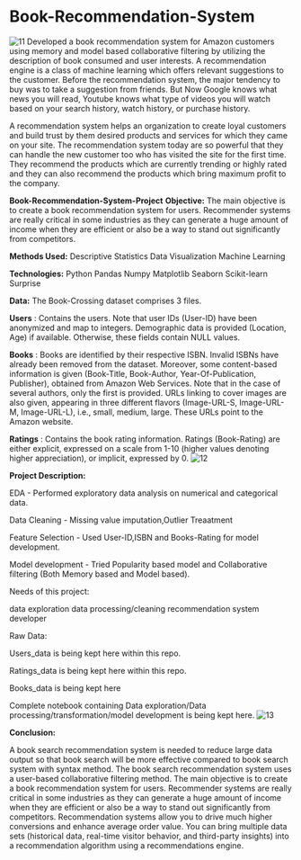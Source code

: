 # Book-Recommendation-System
![11](https://github.com/Agniv-Paul/Book-Recommendation-System/assets/136624547/602a390b-1b32-42f2-aa2d-d8092b8052f6)
Developed a book recommendation system for Amazon customers using memory and model based collaborative filtering by utilizing the description of book consumed and user interests. A recommendation engine is a class of machine learning which offers relevant suggestions to the customer. Before the recommendation system, the major tendency to buy was to take a suggestion from friends. But Now Google knows what news you will read, Youtube knows what type of videos you will watch based on your search history, watch history, or purchase history.

A recommendation system helps an organization to create loyal customers and build trust by them desired products and services for which they came on your site. The recommendation system today are so powerful that they can handle the new customer too who has visited the site for the first time. They recommend the products which are currently trending or highly rated and they can also recommend the products which bring maximum profit to the company.

**Book-Recommendation-System-Project**
**Objective:**
The main objective is to create a book recommendation system for users. Recommender systems are really critical in some industries as they can generate a huge amount of income when they are efficient or also be a way to stand out significantly from competitors.

**Methods Used:**
Descriptive Statistics Data Visualization Machine Learning

**Technologies:**
Python Pandas Numpy Matplotlib Seaborn Scikit-learn Surprise

**Data:**
The Book-Crossing dataset comprises 3 files.

**Users** : Contains the users. Note that user IDs (User-ID) have been anonymized and map to integers. Demographic data is provided (Location, Age) if available. Otherwise, these fields contain NULL values.

**Books** : Books are identified by their respective ISBN. Invalid ISBNs have already been removed from the dataset. Moreover, some content-based information is given (Book-Title, Book-Author, Year-Of-Publication, Publisher), obtained from Amazon Web Services. Note that in the case of several authors, only the first is provided. URLs linking to cover images are also given, appearing in three different flavors (Image-URL-S, Image-URL-M, Image-URL-L), i.e., small, medium, large. These URLs point to the Amazon website.

**Ratings** : Contains the book rating information. Ratings (Book-Rating) are either explicit, expressed on a scale from 1-10 (higher values denoting higher appreciation), or implicit, expressed by 0.
![12](https://github.com/Agniv-Paul/Book-Recommendation-System/assets/136624547/a287030d-56d8-46d5-95bb-2769dfccdfe3)

**Project Description:**

EDA - Performed exploratory data analysis on numerical and categorical data.

Data Cleaning - Missing value imputation,Outlier Treaatment

Feature Selection - Used User-ID,ISBN and Books-Rating for model development.

Model development - Tried Popularity based model and Collaborative filtering (Both Memory based and Model based).

Needs of this project:

data exploration data processing/cleaning recommendation system developer


Raw Data:

Users_data is being kept here within this repo.

Ratings_data is being kept here within this repo.

Books_data is being kept here

Complete notebook containing Data exploration/Data processing/transformation/model development is being kept here.
![13](https://github.com/Agniv-Paul/Book-Recommendation-System/assets/136624547/7d0f78c6-87d8-47b1-b944-a3b393881b89)

**Conclusion:**

A book search recommendation system is needed to reduce large data output so that book search will be more effective compared to book search system with syntax method. The book search recommendation system uses a user-based collaborative filtering method. The main objective is to create a book recommendation system for users. Recommender systems are really critical in some industries as they can generate a huge amount of income when they are efficient or also be a way to stand out significantly from competitors. Recommendation systems allow you to drive much higher conversions and enhance average order value. You can bring multiple data sets (historical data, real-time visitor behavior, and third-party insights) into a recommendation algorithm using a recommendations engine.

